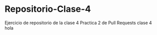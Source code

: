 # Repositorio-Clase-4
Ejercicio de repositorio de la clase 4
Practica 2 de Pull Requests clase 4
hola
